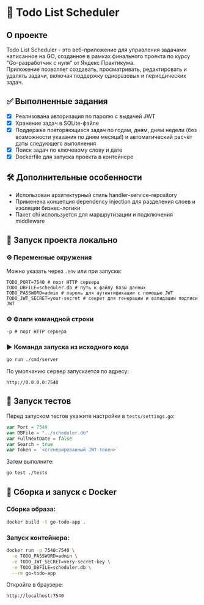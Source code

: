 # 📝 Todo List Scheduler

## О проекте

Todo List Scheduler - это веб-приложение для управления задачами написанное на GO, созданное в рамках финального проекта по курсу "Go-разработчик с нуля" от Яндекс Практикума.  
Приложение позволяет создавать, просматривать, редактировать и удалять задачи, включая поддержку одноразовых и периодических задач.

## ✅ Выполненные задания

- [x] Реализована авторизация по паролю с выдачей JWT
- [x] Хранение задач в SQLite-файле
- [x] Поддержка повторяющихся задач по годам, дням, дням недели (без возможности указания по дням месяца!) и автоматический расчёт даты следующего выполнения
- [x] Поиск задач по ключевому слову и дате
- [x] Dockerfile для запуска проекта в контейнере

## 🛠 Дополнительные особенности

- Использован архитектурный стиль handler-service-repository
- Применена концепция dependency injection для разделения слоев и изоляции бизнес-логики
- Пакет chi используется для маршрутизации и подключения middleware

## 🚀 Запуск проекта локально

### ⚙️ Переменные окружения

Можно указать через `.env` или при запуске:

```
TODO_PORT=7540 # порт HTTP сервера
TODO_DBFILE=scheduler.db # путь к файлу базы данных
TODO_PASSWORD=admin # пароль для аутентификации с помощью JWT
TODO_JWT_SECRET=your-secret # секрет для генерации и валидации подписи JWT
```
### ⚙️ Флаги командной строки

```
-p # порт HTTP сервера
```

### ▶️ Команда запуска из исходного кода

```bash
go run ./cmd/server
```

По умолчанию сервер запускается по адресу:

```
http://0.0.0.0:7540
```

## 🧪 Запуск тестов

Перед запуском тестов укажите настройки в `tests/settings.go`:

```go
var Port = 7540
var DBFile = "../scheduler.db"
var FullNextDate = false
var Search = true
var Token = `<сгенерированный JWT токен>`

```

Затем выполните:

```bash
go test ./tests
```

## 🐳 Сборка и запуск с Docker

### Сборка образа:

```bash
docker build -t go-todo-app .
```

### Запуск контейнера:

```bash
docker run -p 7540:7540 \
  -e TODO_PASSWORD=admin \
  -e TODO_JWT_SECRET=very-secret-key \
  -e TODO_DBFILE=scheduler.db \
  --rm go-todo-app
```

Откройте в браузере:

```
http://localhost:7540
```